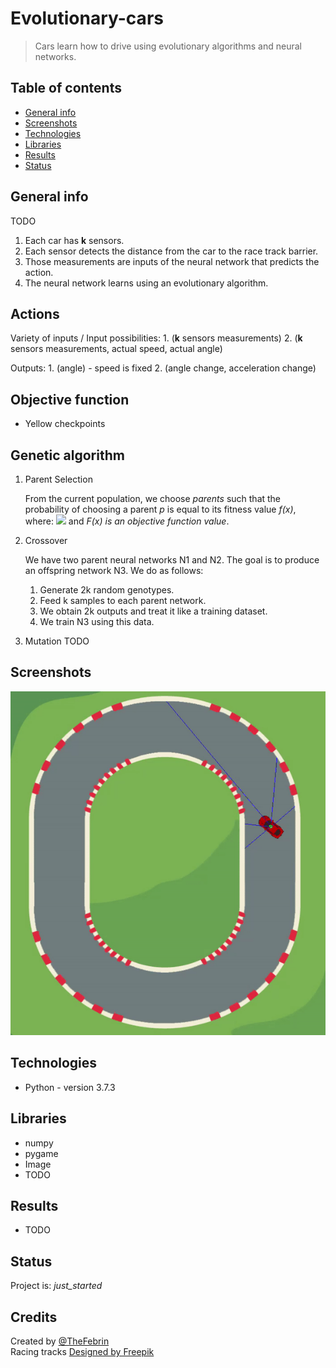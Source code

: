 # Evolutionary-cars
> Cars learn how to drive using evolutionary algorithms and neural networks.

## Table of contents
* [General info](#general-info)
* [Screenshots](#screenshots)
* [Technologies](#technologies)
* [Libraries](#libraries)
* [Results](#results)
* [Status](#status)

## General info
TODO

1. Each car has **k** sensors.
2. Each sensor detects the distance from the car to the race track barrier.
3. Those measurements are inputs of the neural network that predicts the action.
4. The neural network learns using an evolutionary algorithm.


## Actions
Variety of inputs / Input possibilities:
	1. (**k** sensors measurements)
	2. (**k** sensors measurements, actual speed, actual angle)

Outputs:
	1. (angle) - speed is fixed
	2. (angle change, acceleration change)


## Objective function
- Yellow checkpoints


## Genetic algorithm
1. Parent Selection

	From the current population, we choose *parents* such that the probability of choosing a parent *p* is equal to its fitness value *f(x)*, where:
	 <img src="https://render.githubusercontent.com/render/math?math=f(x_i) = \frac{F(x_i) - F_{min}}{\sum_{j=1}^{n}(F(x_j)-F_{min})}"> and *F(x) is an objective function value*.

2. Crossover

	We have two parent neural networks N1 and N2. The goal is to produce an offspring network N3.
	We do as follows:
	1. Generate 2k random genotypes.
	2. Feed k samples to each parent network.
	3. We obtain 2k outputs and treat it like a training dataset.
	3. We train N3 using this data.


3. Mutation
TODO


## Screenshots
![Example screenshot](/videos/scanners.gif)

## Technologies
* Python - version 3.7.3

## Libraries
* numpy
* pygame
* Image
* TODO

## Results
* TODO

## Status
Project is: _just_started_

## Credits
Created by [@TheFebrin](https://github.com/TheFebrin) <br>
Racing tracks <a href="http://www.freepik.com">Designed by Freepik</a>
